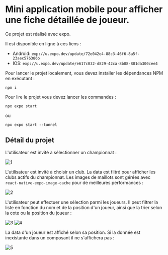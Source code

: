 # Mini application mobile pour afficher une fiche détaillée de joueur.

Ce projet est réalisé avec expo.

Il est disponible en ligne à ces liens : 
- Android: `exp://u.expo.dev/update/72e042e4-88c3-46f6-8a5f-23aec576386b`
- IOS: `exp://u.expo.dev/update/e617c032-d829-42ca-8b08-801da300cee4`

Pour lancer le projet localement, vous devez installer les dépendances NPM en exécutant :

```
npm i
```

Pour lire le projet vous devez lancer les commandes :

```
npx expo start 
```
ou
```
npx expo start --tunnel
```

## Détail du projet
L'utilisateur est invité à sélectionner un championnat :

![1](https://github.com/kevinkotcherga/react-native-app/assets/78493094/ea41a342-421a-4d49-915d-4768f3f60da5)


L'utilisateur est invité à choisir un club. La data est filtré pour afficher les clubs actifs du championnat. Les images de maillots sont gérées avec `react-native-expo-image-cache` pour de meilleures performances :
   
![2](https://github.com/kevinkotcherga/react-native-app/assets/78493094/e23e59c5-3acf-4627-87a7-a88f3f556eb6)


L'utilisateur peut effectuer une sélection parmi les joueurs. Il peut filtrer la liste en fonction du nom et de la position d'un joueur, ainsi que la trier selon la cote ou la position du joueur :

![3](https://github.com/kevinkotcherga/react-native-app/assets/78493094/b825fd2e-e7b9-4654-9484-92f8d51a363a)
![4](https://github.com/kevinkotcherga/react-native-app/assets/78493094/998e402d-60db-4697-ba92-9342e6b3b757)


La data d'un joueur est affiché selon sa position. Si la donnée est inexistante dans un composant il ne s'affichera pas :
   
![5](https://github.com/kevinkotcherga/react-native-app/assets/78493094/3c23e303-4541-4a6c-af3c-8c0790f10df6)

